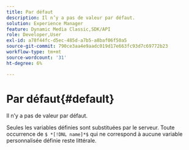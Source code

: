 ```yaml
---
title: Par défaut
description: Il n’y a pas de valeur par défaut.
solution: Experience Manager
feature: Dynamic Media Classic,SDK/API
role: Developer,User
exl-id: a78f44fc-d5ec-485d-a7b5-a8baf06f50a5
source-git-commit: 790ce3aa4e9aadc019d17e663fc93d7c69772b23
workflow-type: tm+mt
source-wordcount: '31'
ht-degree: 6%

---
```


# Par défaut{#default}

Il n’y a pas de valeur par défaut.

Seules les variables définies sont substituées par le serveur. Toute occurrence de `$ *[!DNL name]*$` qui ne correspond à aucune variable personnalisée définie reste littérale.

